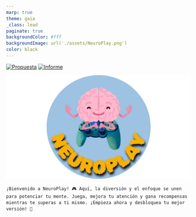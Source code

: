 ```yaml
---
marp: true
theme: gaia
_class: lead
paginate: true
backgroundColor: #fff
backgroundImage: url('./assets/NeuroPlay.png')
color: black
---
```

[![Propuesta](./assets/BotónPrpuesta.png)](/Propuesta.md) [![Informe](./assets/BotónInforme.png)](/Informe.md)

![bg left:40% 80%](./assets/NeuroPlay/NeuroPlay-Photoroom.png)

`
¡Bienvenido a NeuroPlay! 🎮 Aquí, la diversión y el enfoque se unen para potenciar tu mente. Juega, mejora tu atención y gana recompensas mientras te superas a ti mismo. ¡Empieza ahora y desbloquea tu mejor versión! 🌟
`